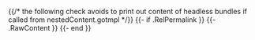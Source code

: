 {{/* the following check avoids to print out content of headless bundles if called from nestedContent.gotmpl */}}
{{- if .RelPermalink }}
{{- .RawContent }}
{{- end }}
